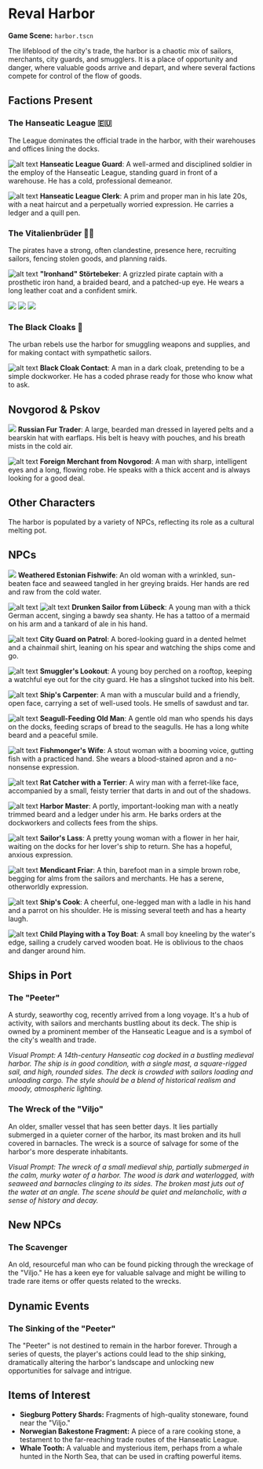 # Reval Harbor

**Game Scene:** `harbor.tscn`

The lifeblood of the city's trade, the harbor is a chaotic mix of sailors, merchants, city guards, and smugglers. It is a place of opportunity and danger, where valuable goods arrive and depart, and where several factions compete for control of the flow of goods.

## Factions Present

### The Hanseatic League 🇪🇺
The League dominates the official trade in the harbor, with their warehouses and offices lining the docks.


![alt text](image-16.png)
**Hanseatic League Guard**: A well-armed and disciplined soldier in the employ of the Hanseatic League, standing guard in front of a warehouse. He has a cold, professional demeanor.

![alt text](image-1.png)
**Hanseatic League Clerk**: A prim and proper man in his late 20s, with a neat haircut and a perpetually worried expression. He carries a ledger and a quill pen.



### The Vitalienbrüder 🏴‍☠️
The pirates have a strong, often clandestine, presence here, recruiting sailors, fencing stolen goods, and planning raids.


![alt text](image.png)
**"Ironhand" Störtebeker**: A grizzled pirate captain with a prosthetic iron hand, a braided beard, and a patched-up eye. He wears a long leather coat and a confident smirk.

![](../../assets/characters/bandits/image-8.png)
![](../../assets/characters/bandits/image-1.png)
![](../../assets/characters/bandits/image-3.png)

### The Black Cloaks 🌃
The urban rebels use the harbor for smuggling weapons and supplies, and for making contact with sympathetic sailors.

![alt text](image-15.png)
**Black Cloak Contact**: A man in a dark cloak, pretending to be a simple dockworker. He has a coded phrase ready for those who know what to ask.


## Novgorod & Pskov

![](../../assets/characters/harbour/image-10.png) 
**Russian Fur Trader**: A large, bearded man dressed in layered pelts and a bearskin hat with earflaps. His belt is heavy with pouches, and his breath mists in the cold air.

![alt text](image-8.png)
**Foreign Merchant from Novgorod**: A man with sharp, intelligent eyes and a long, flowing robe. He speaks with a thick accent and is always looking for a good deal.


## Other Characters

The harbor is populated by a variety of NPCs, reflecting its role as a cultural melting pot.


## NPCs

![](../../assets/characters/harbour/image-7.png)
**Weathered Estonian Fishwife**: An old woman with a wrinkled, sun-beaten face and seaweed tangled in her greying braids. Her hands are red and raw from the cold water.


![alt text](image-2.png)
![alt text](image-3.png)
**Drunken Sailor from Lübeck**: A young man with a thick German accent, singing a bawdy sea shanty. He has a tattoo of a mermaid on his arm and a tankard of ale in his hand.

![alt text](image-5.png)
**City Guard on Patrol**: A bored-looking guard in a dented helmet and a chainmail shirt, leaning on his spear and watching the ships come and go.

![alt text](image-4.png)
**Smuggler's Lookout**: A young boy perched on a rooftop, keeping a watchful eye out for the city guard. He has a slingshot tucked into his belt.

![alt text](image-6.png)
**Ship's Carpenter**: A man with a muscular build and a friendly, open face, carrying a set of well-used tools. He smells of sawdust and tar.

![alt text](image-7.png)
**Seagull-Feeding Old Man**: A gentle old man who spends his days on the docks, feeding scraps of bread to the seagulls. He has a long white beard and a peaceful smile.




![alt text](image-9.png)
**Fishmonger's Wife**: A stout woman with a booming voice, gutting fish with a practiced hand. She wears a blood-stained apron and a no-nonsense expression.

![alt text](image-10.png)
**Rat Catcher with a Terrier**: A wiry man with a ferret-like face, accompanied by a small, feisty terrier that darts in and out of the shadows.


![alt text](image-11.png)
**Harbor Master**: A portly, important-looking man with a neatly trimmed beard and a ledger under his arm. He barks orders at the dockworkers and collects fees from the ships.

![alt text](image-13.png)
**Sailor's Lass**: A pretty young woman with a flower in her hair, waiting on the docks for her lover's ship to return. She has a hopeful, anxious expression.


![alt text](image-12.png)
**Mendicant Friar**: A thin, barefoot man in a simple brown robe, begging for alms from the sailors and merchants. He has a serene, otherworldly expression.


![alt text](image-14.png)
**Ship's Cook**: A cheerful, one-legged man with a ladle in his hand and a parrot on his shoulder. He is missing several teeth and has a hearty laugh.



![alt text](image-17.png)
**Child Playing with a Toy Boat**: A small boy kneeling by the water's edge, sailing a crudely carved wooden boat. He is oblivious to the chaos and danger around him.

## Ships in Port

### The "Peeter"
A sturdy, seaworthy cog, recently arrived from a long voyage. It's a hub of activity, with sailors and merchants bustling about its deck. The ship is owned by a prominent member of the Hanseatic League and is a symbol of the city's wealth and trade.

*Visual Prompt: A 14th-century Hanseatic cog docked in a bustling medieval harbor. The ship is in good condition, with a single mast, a square-rigged sail, and high, rounded sides. The deck is crowded with sailors loading and unloading cargo. The style should be a blend of historical realism and moody, atmospheric lighting.*

### The Wreck of the "Viljo"
An older, smaller vessel that has seen better days. It lies partially submerged in a quieter corner of the harbor, its mast broken and its hull covered in barnacles. The wreck is a source of salvage for some of the harbor's more desperate inhabitants.

*Visual Prompt: The wreck of a small medieval ship, partially submerged in the calm, murky water of a harbor. The wood is dark and waterlogged, with seaweed and barnacles clinging to its sides. The broken mast juts out of the water at an angle. The scene should be quiet and melancholic, with a sense of history and decay.*

## New NPCs

### The Scavenger
An old, resourceful man who can be found picking through the wreckage of the "Viljo." He has a keen eye for valuable salvage and might be willing to trade rare items or offer quests related to the wrecks.

## Dynamic Events

### The Sinking of the "Peeter"
The "Peeter" is not destined to remain in the harbor forever. Through a series of quests, the player's actions could lead to the ship sinking, dramatically altering the harbor's landscape and unlocking new opportunities for salvage and intrigue.

## Items of Interest

*   **Siegburg Pottery Shards:** Fragments of high-quality stoneware, found near the "Viljo."
*   **Norwegian Bakestone Fragment:** A piece of a rare cooking stone, a testament to the far-reaching trade routes of the Hanseatic League.
*   **Whale Tooth:** A valuable and mysterious item, perhaps from a whale hunted in the North Sea, that can be used in crafting powerful items.
